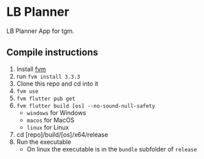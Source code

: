 # LB Planner

LB Planner App for tgm. 

## Compile instructions

1. Install [fvm](https://fvm.app/)
2. run `fvm install 3.3.3`
3. Clone this repo and cd into it
4. `fvm use`
5. `fvm flutter pub get`
6. `fvm flutter build [os] --no-sound-null-safety`
   - `windows` for Windows
   - `macos` for MacOS
   - `linux` for Linux
7. cd [repo]/build/[os]/x64/release
8. Run the executable
   - On linux the executable is in the `bundle` subfolder of `release`   
